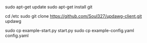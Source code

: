 sudo apt-get update
sudo apt-get install git

cd /etc
sudo git clone https://github.com/Soul327/updawg-client.git updawg

<!-- Make copies of the  -->
sudo cp example-start.py start.py
sudo cp example-config.yaml config.yaml